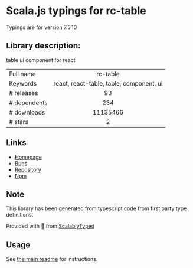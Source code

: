 
# Scala.js typings for rc-table

Typings are for version 7.5.10

## Library description:
table ui component for react

|                    |                 |
| ------------------ | :-------------: |
| Full name          | rc-table |
| Keywords           | react, react-table, table, component, ui |
| # releases         | 93 |
| # dependents       | 234 |
| # downloads        | 11135466 |
| # stars            | 2 |

## Links
- [Homepage](http://github.com/react-component/table)
- [Bugs](http://github.com/react-component/table/issues)
- [Repository](https://github.com/react-component/table)
- [Npm](https://www.npmjs.com/package/rc-table)
    


## Note
This library has been generated from typescript code from first party type definitions.

Provided with :purple_heart: from [ScalablyTyped](https://github.com/oyvindberg/ScalablyTyped)

## Usage
See [the main readme](../../readme.md) for instructions.


